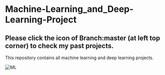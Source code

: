 # Machine-Learning_and_Deep-Learning-Project
## Please click the icon of Branch:master (at left top corner) to check my past projects. 

This repository contains all machine learning and deep learning projects.

![ML](https://user-images.githubusercontent.com/20247211/66726869-858c2900-edf0-11e9-862f-1802f693a7af.jpg)


